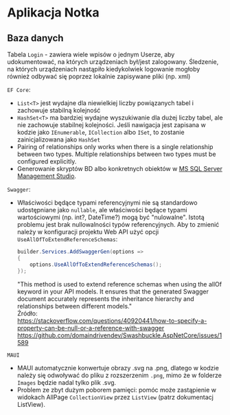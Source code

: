 # Aplikacja Notka

## Baza danych

Tabela `Login` - zawiera wiele wpisów o jednym Userze, aby udokumentować, na których urządzeniach był/jest zalogowany. Śledzenie, na których urządzeniach nastąpiło kiedykolwiek logowanie mogłoby również odbywać się poprzez lokalnie zapisywane pliki (np. xml)

`EF Core`:
* `List<T>` jest wydajne dla niewielkiej liczby powiązanych tabel i zachowuje stabilną kolejność
* `HashSet<T>` ma bardziej wydajne wyszukiwanie dla dużej liczby tabel, ale nie zachowuje stabilnej kolejności. Jeśli nawigacja jest zapisana w kodzie jako `IEnumerable`, `ICollection` albo `ISet`, to zostanie zainicjalizowana jako `HashSet`
* Pairing of relationships only works when there is a single relationship between two types. Multiple relationships between two types must be configured explicitly.
* Generowanie skryptów BD albo konkretnych obiektów w [MS SQL Server Management Studio][link1].

`Swagger`:
* Właściwości będące typami referencyjnymi nie są standardowo udostępniane jako `nullable`, ale właściwości będące typami wartościowymi (np. int?, DateTime?) mogą być "nulowalne". Istotą problemu jest brak nullowalności typów referencyjnych. Aby to zmienić należy w konfiguracji projektu Web API użyć opcji `UseAllOfToExtendReferenceSchemas`:
    ```c#
    builder.Services.AddSwaggerGen(options =>
    {
        options.UseAllOfToExtendReferenceSchemas();
    });
    ```
    "This method is used to extend reference schemas when using the allOf keyword in your API models. It ensures that the generated Swagger document accurately represents the inheritance hierarchy and relationships between different models."\
    Źródło:\
    https://stackoverflow.com/questions/40920441/how-to-specify-a-property-can-be-null-or-a-reference-with-swagger \
    https://github.com/domaindrivendev/Swashbuckle.AspNetCore/issues/1589


`MAUI`
* MAUI automatycznie konwertuje obrazy .svg na .png, dlatego w kodzie należy się odwoływać do pliku z rozszerzenim `.png`, mimo że w folderze `Images` będzie nadal tylko plik .svg.
* Problem ze zbyt dużym poborem pamięci: pomóc może zastąpienie w widokach AllPage `CollectionView` przez `ListView` (patrz dokumentacj ListView). 



[link1]: https://learn.microsoft.com/en-us/sql/ssms/scripting/generate-and-publish-scripts-wizard?view=sql-server-ver16